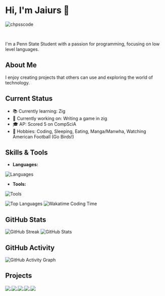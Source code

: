 # Hi, I'm Jaiurs 👋
<p align="left"> <img src="https://komarev.com/ghpvc/?username=imma-Spring&label=Profile%20views&color=0e75b6&style=for-the-badge" alt="chpsscode" /> </p>
<br>

I'm a Penn State Student with a passion for programming, focusing on low level languages.

## About Me

I enjoy creating projects that others can use and exploring the world of technology.

## Current Status

- 📚 Currently learning: Zig
- 🔧 Currently working on: Writing a game in zig 
- 🎓 AP: Scored 5 on CompSciA
- 🌟 Hobbies: Coding, Sleeping, Eating, Manga/Manwha, Watching American Football (Go Birds!)

## Skills & Tools

- **Languages:**
<img src="https://skillicons.dev/icons?i=zig,c,java,cpp,cs,html,css,python,godot,bash,latex,md,cmake,zig" alt="Languages">

- **Tools:**
<img src="https://skillicons.dev/icons?i=neovim,idea,git,github,linux,pytorch" alt="Tools">

![Top Languages](https://github-readme-stats.vercel.app/api/top-langs/?username=imma-Spring&layout=pie)
![Wakatime Coding Time](https://github-readme-stats.vercel.app/api/wakatime?username=immaspring&layout=compact)
  
## GitHub Stats

![GitHub Streak](https://streak-stats.demolab.com?user=imma-Spring)
![GitHub Stats](https://github-readme-stats.vercel.app/api?username=imma-Spring&theme=radical&show_icons=true&count_private=true)

## GitHub Activity

![GitHub Activity Graph](https://github-readme-activity-graph.vercel.app/graph?username=imma-Spring&custom_title=GitHub%20Activity%20Graph&bg_color=141321&color=A9FEF7&line=626069&point=F8D847&area_color=FE428E&title_color=FE428E&area=true)

## Projects
<div align="left">
<a href="https://github.com/imma-Spring/Chronos">
  <img align="center" src="https://github-readme-stats.vercel.app/api/pin/?username=imma-Spring&theme=radical&repo=Chronos" />
</a>
<a href="https://github.com/imma-Spring/clox-implementation">
  <img align="center" src="https://github-readme-stats.vercel.app/api/pin/?username=imma-Spring&theme=radical&repo=clox-implementation" />
</a>
<a href="https://github.com/Salmon-lang/Salmon">
  <img align="center" src="https://github-readme-stats.vercel.app/api/pin/?username=Salmon-lang&theme=radical&repo=Salmon" />
</a>
  <a href="https://github.com/imma-Spring/RAC">
  <img align="center" src="https://github-readme-stats.vercel.app/api/pin/?username=imma-Spring&theme=radical&repo=RAC" />
</a>
  </a>
  <a href="https://github.com/imma-Spring/vast">
  <img align="center" src="https://github-readme-stats.vercel.app/api/pin/?username=imma-Spring&theme=radical&repo=vast" />
</a>
</div>
